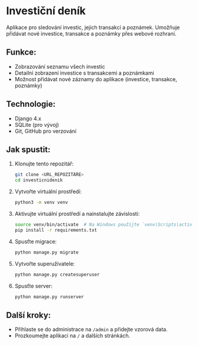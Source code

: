 # Investiční deník

Aplikace pro sledování investic, jejich transakcí a poznámek. Umožňuje přidávat nové investice, transakce a poznámky přes webové rozhraní.

## Funkce:
- Zobrazování seznamu všech investic
- Detailní zobrazení investice s transakcemi a poznámkami
- Možnost přidávat nové záznamy do aplikace (investice, transakce, poznámky)

## Technologie:
- Django 4.x
- SQLite (pro vývoj)
- Git, GitHub pro verzování

## Jak spustit:
1. Klonujte tento repozitář:
   ```bash
   git clone <URL_REPOZITÁŘE>
   cd investicnidenik
   ```
2. Vytvořte virtuální prostředí:
   ```bash
   python3 -m venv venv
   ```
3. Aktivujte virtuální prostředí a nainstalujte závislosti:
   ```bash
   source venv/bin/activate  # Na Windows použijte `venv\Scripts\activate`
   pip install -r requirements.txt
   ```
4. Spusťte migrace:
   ```bash
   python manage.py migrate
   ```
5. Vytvořte superuživatele:
   ```bash
   python manage.py createsuperuser
   ```
6. Spusťte server:
   ```bash
   python manage.py runserver
   ```

## Další kroky:
- Přihlaste se do administrace na `/admin` a přidejte vzorová data.
- Prozkoumejte aplikaci na `/` a dalších stránkách.
